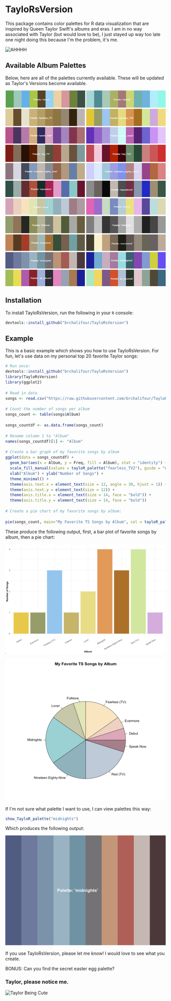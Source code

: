 
# TayloRsVersion

<!-- badges: start -->
<!-- badges: end -->

This package contains color palettes for R data visualization that are inspired by Queen Taylor Swift's albums and eras. I am in no way associated with Taylor (but would love to be), I just stayed up way too late one night doing this because I'm the problem, it's me.

![AHHHH](https://media.giphy.com/media/5ymIg7UX6i7F6/giphy.gif?cid=ecf05e47ahruwlhll6avsxs1yt608siwacdeln2mvvjc5pgc&rid=giphy.gif&ct=g)

## Available Album Palettes

Below, here are all of the palettes currently available. These will be updated as Taylor's Versions become available.

![All Palettes](images/tay_pals.png)

## Installation

To install TayloRsVersion, run the following in your `R` console:

``` r
devtools::install_github("brchalifour/TayloRsVersion")
```

## Example

This is a basic example which shows you how to use TayloRsVersion. For fun, let's use data on my personal top 20 favorite Taylor songs:

``` r
# Run once: 
devtools::install_github("brchalifour/TayloRsVersion")
library(TayloRsVersion)
library(ggplot2)

# Read in data
songs <- read.csv("https://raw.githubusercontent.com/brchalifour/TayloRsVersion/master/TS_data.csv")

# Count the number of songs per album
songs_count <- table(songs$Album)

songs_countdf <- as.data.frame(songs_count)

# Rename column 1 to "Album"
names(songs_countdf)[1] <- "Album"

# Create a bar graph of my favorite songs by album
ggplot(data = songs_countdf) + 
  geom_bar(aes(x = Album, y = Freq, fill = Album), stat = "identity") + 
  scale_fill_manual(values = tayloR_palette("fearless_TV2"), guide = "none") + 
  xlab("Album") + ylab("Number of Songs") + 
  theme_minimal() +
  theme(axis.text.x = element_text(size = 12, angle = 30, hjust = 1)) +
  theme(axis.text.y = element_text(size = 12)) +
  theme(axis.title.x = element_text(size = 14, face = "bold")) +
  theme(axis.title.y = element_text(size = 14, face = "bold"))
  
# Create a pie chart of my favorite songs by album:

pie(songs_count, main="My Favorite TS Songs by Album", col = tayloR_palette("lover"))

```
These produce the following output, first, a bar plot of favorite songs by album, then a pie chart:

![Top 20 Favorite Taylor Songs - Bar Plot](Bar_plot_songs.png)

![Top 20 Favorite Taylor Songs - Pie Chart](Top20.png)

If I'm not sure what palette I want to use, I can view palettes this way:

``` r
show_TayloR_palette("midnights")
```
Which produces the following output:

![Midnights Colors](midnights.png)

If you use TayloRsVersion, please let me know! I would love to see what you create. 

BONUS: Can you find the secret easter egg palette?

### Taylor, please notice me.

![Taylor Being Cute](https://media.giphy.com/media/17YGKHTrrkOV8XdPWi/giphy.gif?cid=ecf05e47wkkvos9j71m9goid571svpxvi902utab5zy1vfij&rid=giphy.gif&ct=g)
